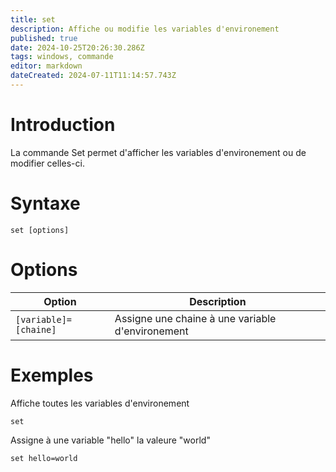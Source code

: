 ```yaml
---
title: set
description: Affiche ou modifie les variables d'environement
published: true
date: 2024-10-25T20:26:30.286Z
tags: windows, commande
editor: markdown
dateCreated: 2024-07-11T11:14:57.743Z
---
```


# Introduction

La commande Set permet d'afficher les variables d'environement ou de modifier celles-ci.

# Syntaxe

`set [options]`

# Options

| Option                | Description                                      |
| --------------------- | ------------------------------------------------ |
| `[variable]=[chaine]` | Assigne une chaine à une variable d'environement |

# Exemples

Affiche toutes les variables d'environement

`set`

Assigne à une variable "hello" la valeure "world"

`set hello=world`
